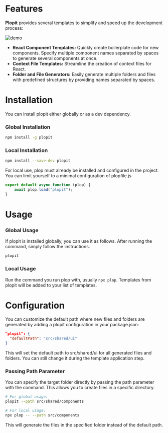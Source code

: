 # Features

**Plopit** provides several templates to simplify and speed up the development process:

![demo](https://imgur.com/vFkxe7L.gif)

-  **React Component Templates:** Quickly create boilerplate code for new components. Specify multiple component names separated by spaces to generate several components at once.
-  **Context File Templates:** Streamline the creation of context files for React.
-  **Folder and File Generators:** Easily generate multiple folders and files with predefined structures by providing names separated by spaces.

# Installation

You can install plopit either globally or as a dev dependency.

### Global Installation

```bash
npm install -g plopit
```

### Local Installation

```bash
npm install --save-dev plopit
```

For local use, plop must already be installed and configured in the project. You can limit yourself to a minimal configuration of plopfile.js

```js
export default async function (plop) {
	await plop.load("plopit");
}
```

# Usage

### Global Usage

If plopit is installed globally, you can use it as follows. After running the command, simply follow the instructions.

```bash
plopit
```

### Local Usage

Run the command you run plop with, usually `npx plop`. Templates from plopit will be added to your list of templates.

# Configuration

You can customize the default path where new files and folders are generated by adding a plopit configuration in your package.json:

```json
"plopit": {
  "defaultPath": "src/shared/ui"
}
```

This will set the default path to src/shared/ui for all generated files and folders. You can still change it during the template application step.

### Passing Path Parameter

You can specify the target folder directly by passing the path parameter with the command. This allows you to create files in a specific directory.

```bash
# For global usage:
plopit --path src/shared/components

# For local usage:
npx plop -- --path src/components
```

This will generate the files in the specified folder instead of the default path.
